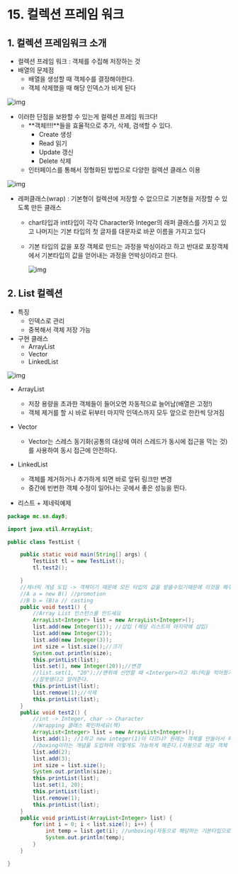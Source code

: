 # 15. 컬렉션 프레임 워크

## 1. 컬렉션 프레임워크 소개

- 컬렉션 프레임 워크 : 객체를 수집해 저장하는 것
- 배열의 문제점 
  - 배열을 생성할 때 객체수를 결정해야한다.
  - 객체 삭제했을 때 해당 인덱스가 비게 된다

![img](https://cdn.discordapp.com/attachments/830958332935798827/831147197315022898/unknown.png)

- 이러한 단점을 보완할 수 있는게 컬렉션 프레임 워크다!
  - **객체!!!!**들을 효율적으로 추가, 삭제, 검색할 수 있다.
    - Create 생성
    - Read 읽기
    - Update 갱신
    - Delete 삭제
  - 인터페이스를 통해서 정형화된 방법으로 다양한 컬렉션 클래스 이용

![img](https://cdn.discordapp.com/attachments/830958332935798827/831149348359897118/unknown.png)

- 레퍼클래스(wrap) : 기본형이 컬렉션에 저장할 수 없으므로 기본형을 저장할 수 있도록 만든 클래스 

  - char타입과 int타입이 각각 Character와 Integer의 래퍼 클래스를 가지고 있고 나머지는 기본 타입의 첫 글자를 대문자로 바꾼 이름을 가지고 있다

  - 기본 타입의 값을 포장 객체로 만드는 과정을 박싱이라고 하고 반대로 포장객체에서 기본타입의 값을 얻어내는 과정을 언박싱이라고 한다.

    ![img](https://blog.kakaocdn.net/dn/38MsL/btqEbRcxIfZ/fOMbL4b3wCzqeO1aKKbFZ0/img.png)

## 2. List 컬렉션

- 특징
  - 인덱스로 관리
  - 중복해서 객체 저장 가능
- 구현 클래스
  - ArrayList
  - Vector
  - LinkedList

![img](https://cdn.discordapp.com/attachments/830958332935798827/831150216157462558/unknown.png)

- ArrayList
  - 저장 용량을 초과한 객체들이 들어오면 자동적으로 늘어남(배열은 고정!)
  - 객체 제거를 할 시 바로 뒤부터 마지막 인덱스까지 모두 앞으로 한칸씩 당겨짐
- Vector
  - Vector는 스레스 동기화(공통의 대상에 여러 스레드가 동시에 접근을 막는 것)를 사용하여 동시 접근에 안전하다.

- LinkedList
  - 객체를 제거하거나 추가하게 되면 바로 앞뒤 링크만 변경
  - 중간에 빈번한 객체 수정이 일어나는 곳에서 좋은 성능을 띈다.

+ 리스트 + 제네릭예제

```java
package mc.sn.day8;

import java.util.ArrayList;

public class TestList {

	public static void main(String[] args) {
		TestList tl = new TestList();
		tl.test2();

	}
	//제너릭 개념 도입 -> 객체이기 때문에 모든 타입의 값을 받을수있기때문에 이것을 해주면 타입체크와 casting을 제거 할 	// 수 있다. 클래스 A, B가 상속관계를 가지고 있 A가 수퍼클래스이면 다음과 같은 다형성 코드가 가능하다 
	//A a = new B() //promotion
	//B b = (B)a // casting
	public void test1() {
		//Array List 인스턴스를 만드세요
		ArrayList<Integer> list = new ArrayList<Integer>();
		list.add(new Integer(1)); //삽입 (해당 리스트의 마지막에 삽입)
		list.add(new Integer(2));
		list.add(new Integer(3));
		int size = list.size();//크기 
		System.out.println(size);
		this.printList(list);
		list.set(1, new Integer(20));//변경 
		//list.set(1, "20");//맨위에 선언할 때 <Interger>라고 제너릭을 적어줬기 때문에 인티저가 안들어오면
		//잘못됐다고 알려준다.
		this.printList(list);
		list.remove(1);//삭제 
		this.printList(list);
	}
	public void test2() {
		//int -> Integer, char -> Character
		//Wrapping 클래스 확인하세요(책)
		ArrayList<Integer> list = new ArrayList<Integer>();
		list.add(1); //1하고 new integer(1)이 다르냐? 원래는 객체를 만들어서 해야되는데
		//boxing이라는 개념을 도입하여 이렇게도 가능하게 해준다.(자동으로 해당 객체 생성)
		list.add(2);
		list.add(3);
		int size = list.size(); 
		System.out.println(size);
		this.printList(list);
		list.set(1, 20);
		this.printList(list);
		list.remove(1); 
		this.printList(list);
	}
	public void printList(ArrayList<Integer> list) {
		for(int i = 0; i < list.size(); i++) {
			int temp = list.get(i); //unboxing(자동으로 해당하는 기본타입으로 변경)
			System.out.println(temp);
		}
	}

}

```

